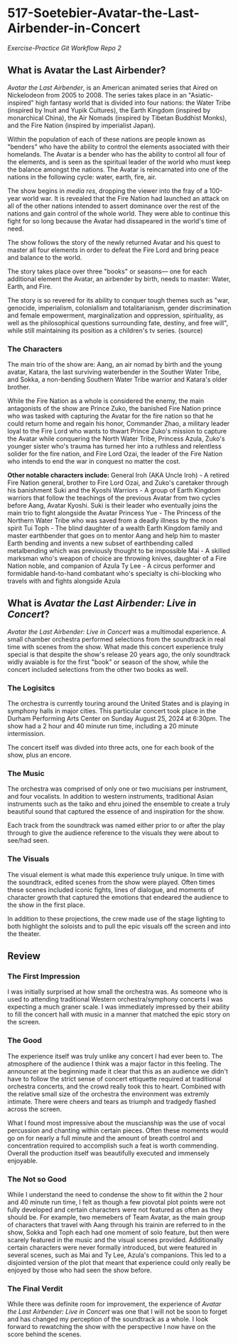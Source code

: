 # 517-Soetebier-Avatar-the-Last-Airbender-in-Concert
 _Exercise-Practice Git Workflow Repo 2_


## What is Avatar the Last Airbender?
_Avatar the Last Airbender_, is an American animated series that Aired on Nickelodeon from 2005 to 2008. The series takes place in an "Asiatic-inspired" high fantasy world that is divided into four nations: the Water Tribe (inspired by Inuit and Yupik Cultures), the Earth Kingdom (inspired by monarchical China), the Air Nomads (inspired by Tibetan Buddhist Monks), and the Fire Nation (inspired by imperialist Japan). 

Within the population of each of these nations are people known as "benders" who have the ability to control the elements associated with their homelands. The Avatar is a bender who has the ability to control all four of the elements, and is seen as the spiritual leader of the world who must keep the balance amongst the nations. The Avatar is reincarnated into one of the nations in the following cycle: water, earth, fire, air. 

The show begins in _media res_, dropping the viewer into the fray of a 100-year world war. It is revealed that the Fire Nation had launched an attack on all of the other nations intended to assert dominance over the rest of the nations and gain control of the whole world. They were able to continue this fight for so long because the Avatar had dissapeared in the world's time of need. 

The show follows the story of the newly returned Avatar and his quest to master all four elements in order to defeat the Fire Lord and bring peace and balance to the world. 

The story takes place over three "books" or seasons— one for each additional element the Avatar, an airbender by birth, needs to master:
Water, Earth, and Fire.

The story is so revered for its ability to conquer tough themes such as "war, genocide, imperialism, colonialism and totalitarianism, gender discrimination and female empowerment, marginalization and oppression, spirituality, as well as the philosophical questions surrounding fate, destiny, and free will", while still maintaining its position as a children's tv series. (source)

### The Characters
The main trio of the show are: Aang, an air nomad by birth and the young avatar, Katara, the last surviving waterbender in the Souther Water Tribe, and Sokka, a non-bending Southern Water Tribe warrior and Katara's older brother.

While the Fire Nation as a whole is considered the enemy, the main antagonists of the show are Prince Zuko, the banished Fire Nation prince who was tasked with capturing the Avatar for the fire nation so that he could return home and regain his honor, Commander Zhao, a military leader loyal to the Fire Lord who wants to thwart Prince Zuko's mission to capture the Avatar while conquering the North Water Tribe, Princess Azula, Zuko's younger sister who's trauma has turned her into a ruthless and relentless solider for the fire nation, and Fire Lord Ozai, the leader of the Fire Nation who intends to end the war in conquest no matter the cost.

**Other notable characters include:** 
General Iroh (AKA Uncle Iroh) - A retired Fire Nation general, brother to Fire Lord Ozai, and Zuko's caretaker through his banishment
Suki and the Kyoshi Warriors - A group of Earth Kingdom warriors that follow the teachings of the previous Avatar from two cycles before Aang, Avatar Kyoshi. Suki is their leader who eventually joins the main trio to fight alongside the Avatar
Princess Yue - The Princess of the Northern Water Tribe who was saved from a deadly illness by the moon spirit Tui
Toph - The blind daughter of a wealth Earth Kingdom family and master earthbender that goes on to mentor Aang and help him to master Earth bending and invents a new subset of earthbending called metalbending which was previously thought to be impossible
Mai - A skilled marksman who's weapon of choice are throwing knives, daughter of a Fire Nation noble, and companion of Azula
Ty Lee - A circus performer and formidable hand-to-hand combatant who's specialty is chi-blocking who travels with and fights alongside Azula



## What is _Avatar the Last Airbender: **Live in Concert**_?
_Avatar the Last Airbender: Live in Concert_ was a multimodal experience. A small chamber orchestra performed selections from the soundtrack in real time with scenes from the show. What made this concert experience truly special is that despite the show's release 20 years ago, the only soundtrack widly avaiable is for the first "book" or season of the show, while the concert included selections from the other two books as well.

### The Logisitcs
The orchestra is currently touring around the United States and is playing in symphony halls in major cities. This particular concert took place in the Durham Performing Arts Center on Sunday August 25, 2024 at 6:30pm. The show had a 2 hour and 40 minute run time, including a 20 minute intermission.

The concert itself was divded into three acts, one for each book of the show, plus an encore.

### The Music
The orchestra was comprised of only one or two mucisians per instrument, and four vocalists. In addition to western instruments, traditional Asian instruments such as the taiko and ehru joined the ensemble to create a truly beautiful sound that captured the essence of and inspiration for the show.

Each track from the soundtrack was named either prior to or after the play through to give the audience reference to the visuals they were about to see/had seen.

### The Visuals
The visual element is what made this experience truly unique. In time with the soundtrack, edited scenes from the show were played. Often times these scenes included iconic fights, lines of dialogue, and moments of character growth that captured the emotions that endeared the audience to the show in the first place.

In addition to these projections, the crew made use of the stage lighting to both highlight the soloists and to pull the epic visuals off the screen and into the theater.


## Review
### The First Impression
I was initially surprised at how small the orchestra was. As someone who is used to attending traditional Western orchestra/symphony concerts I was expecting a much graner scale. I was immediately impressed by their ability to fill the concert hall with music in a manner that matched the epic story on the screen.

### The Good
The experience itself was truly unlike any concert I had ever been to. The atmosphere of the audience I think was a major factor in this feeling. The announcer at the beginning made it clear that this as an audience we didn't have to follow the strict sense of concert ettiquette required at traditional orchestra concerts, and the crowd really took this to heart.  Combined with the relative small size of the orchestra the environment was extremly intimate. There were cheers and tears as triumph and tradgedy flashed across the screen.

What I found most impressive about the muscianship was the use of vocal percussion and chanting within certain pieces. Often these moments would go on for nearly a full minute and the amount of breath control and concentration required to accomplish such a feat is worth commending. Overall the production itself was beautifully executed and immensely enjoyable.


### The Not so Good
While I understand the need to condense the show to fit within the 2 hour and 40 minute run time, I felt as though a few piovotal plot points were not fully developed and certain characters were not featured as often as they should be. For example, two memebers of Team Avatar, as the main group of characters that travel with Aang through his trainin are referred to in the show, Sokka and Toph each had one moment of solo feature, but then were scarely featured in the music and the visual scenes provided. Additionally certain characters were never formally introduced, but were featured in several scenes, such as Mai and Ty Lee, Azula's companions. This led to a disjointed version of the plot that meant that experience could only really be enjoyed by those who had seen the show before.

### The Final Verdit
While there was definite room for improvement, the experience of _Avatar the Last Airbender: Live in Concert_ was one that I will not be soon to forget and has changed my perception of the soundtrack as a whole. I look forward to rewatching the show with the perspective I now have on the score behind the scenes.